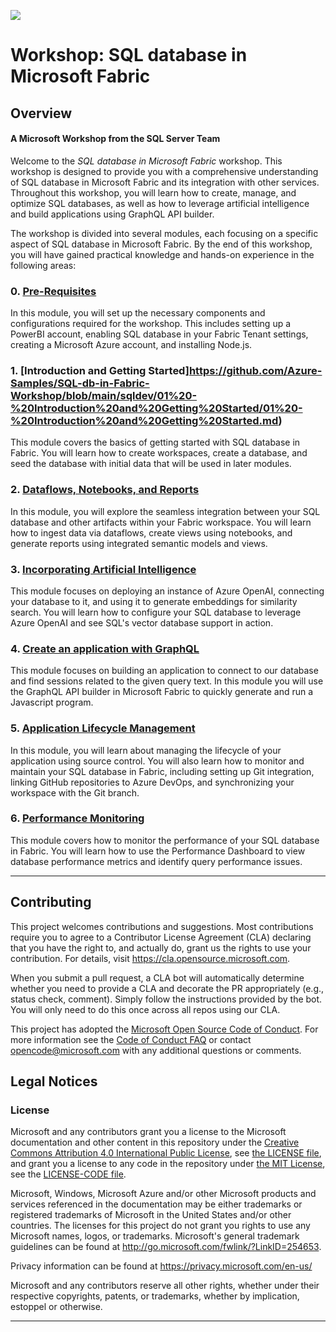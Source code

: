 ![](https://raw.githubusercontent.com/microsoft/sqlworkshops/master/graphics/microsoftlogo.png)
# Workshop: SQL database in Microsoft Fabric

## Overview

#### A Microsoft Workshop from the SQL Server Team

Welcome to the *SQL database in Microsoft Fabric* workshop. This workshop is designed to provide you with a comprehensive understanding of SQL database in Microsoft Fabric and its integration with other services. Throughout this workshop, you will learn how to create, manage, and optimize SQL databases, as well as how to leverage artificial intelligence and build applications using GraphQL API builder.

The workshop is divided into several modules, each focusing on a specific aspect of SQL database in Microsoft Fabric. By the end of this workshop, you will have gained practical knowledge and hands-on experience in the following areas:

### 0. [Pre-Requisites](https://github.com/Azure-Samples/SQL-db-in-Fabric-Workshop/blob/main/sqldev/00%20-%20Pre-Requisites/00%20-%20Pre-Requisites.md)

In this module, you will set up the necessary components and configurations required for the workshop. This includes setting up a PowerBI account, enabling SQL database in your Fabric Tenant settings, creating a Microsoft Azure account, and installing Node.js.

### 1. [Introduction and Getting Started]https://github.com/Azure-Samples/SQL-db-in-Fabric-Workshop/blob/main/sqldev/01%20-%20Introduction%20and%20Getting%20Started/01%20-%20Introduction%20and%20Getting%20Started.md)

This module covers the basics of getting started with SQL database in Fabric. You will learn how to create workspaces, create a database, and seed the database with initial data that will be used in later modules.

### 2. [Dataflows, Notebooks, and Reports](https://github.com/Azure-Samples/SQL-db-in-Fabric-Workshop/blob/main/sqldev/02%20-%20Dataflows%2C%20Notebooks%2C%20and%20Reports/02%20-%20Dataflows%2C%20Notebooks%2C%20and%20Reports.md)

In this module, you will explore the seamless integration between your SQL database and other artifacts within your Fabric workspace. You will learn how to ingest data via dataflows, create views using notebooks, and generate reports using integrated semantic models and views.

### 3. [Incorporating Artificial Intelligence](https://github.com/Azure-Samples/SQL-db-in-Fabric-Workshop/blob/main/sqldev/03%20-%20Incorporating%20Artificial%20Intelligence/03%20-%20Incorporating%20Artificial%20Intelligence.md)

This module focuses on deploying an instance of Azure OpenAI, connecting your database to it, and using it to generate embeddings for similarity search. You will learn how to configure your SQL database to leverage Azure OpenAI and see SQL's vector database support in action.

### 4. [Create an application with GraphQL](https://github.com/Azure-Samples/SQL-db-in-Fabric-Workshop/blob/main/sqldev/04%20-%20Create%20a%20simple%20application/04%20-%20Create%20a%20simple%20application.md)

This module focuses on building an application to connect to our database and find sessions related to the given query text.  In this module you will use the GraphQL API builder in Microsoft Fabric to quickly generate and run a Javascript program.

### 5. [Application Lifecycle Management](https://github.com/Azure-Samples/SQL-db-in-Fabric-Workshop/blob/main/sqldev/05%20-%20Application%20Lifecycle%20Management/05%20-%20Application%20Lifecycle%20Management.md)

In this module, you will learn about managing the lifecycle of your application using source control. You will also learn how to monitor and maintain your SQL database in Fabric, including setting up Git integration, linking GitHub repositories to Azure DevOps, and synchronizing your workspace with the Git branch.

### 6. [Performance Monitoring](https://github.com/Azure-Samples/SQL-db-in-Fabric-Workshop/blob/main/sqldev/06%20-%20Performance%20Monitoring/06%20-%20Performance%20Monitoring.md)

This module covers how to monitor the performance of your SQL database in Fabric. You will learn how to use the Performance Dashboard to view database performance metrics and identify query performance issues.

--- 

## Contributing

This project welcomes contributions and suggestions.  Most contributions require you to agree to a
Contributor License Agreement (CLA) declaring that you have the right to, and actually do, grant us
the rights to use your contribution. For details, visit https://cla.opensource.microsoft.com.

When you submit a pull request, a CLA bot will automatically determine whether you need to provide
a CLA and decorate the PR appropriately (e.g., status check, comment). Simply follow the instructions
provided by the bot. You will only need to do this once across all repos using our CLA.

This project has adopted the [Microsoft Open Source Code of Conduct](https://opensource.microsoft.com/codeofconduct/).
For more information see the [Code of Conduct FAQ](https://opensource.microsoft.com/codeofconduct/faq/) or
contact [opencode@microsoft.com](mailto:opencode@microsoft.com) with any additional questions or comments.

## Legal Notices

### License
Microsoft and any contributors grant you a license to the Microsoft documentation and other content in this repository under the [Creative Commons Attribution 4.0 International Public License](https://creativecommons.org/licenses/by/4.0/legalcode), see [the LICENSE file](https://github.com/MicrosoftDocs/mslearn-tailspin-spacegame-web/blob/master/LICENSE), and grant you a license to any code in the repository under [the MIT License](https://opensource.org/licenses/MIT), see the [LICENSE-CODE file](https://github.com/MicrosoftDocs/mslearn-tailspin-spacegame-web/blob/master/LICENSE-CODE).

Microsoft, Windows, Microsoft Azure and/or other Microsoft products and services referenced in the documentation
may be either trademarks or registered trademarks of Microsoft in the United States and/or other countries.
The licenses for this project do not grant you rights to use any Microsoft names, logos, or trademarks.
Microsoft's general trademark guidelines can be found at http://go.microsoft.com/fwlink/?LinkID=254653.

Privacy information can be found at https://privacy.microsoft.com/en-us/

Microsoft and any contributors reserve all other rights, whether under their respective copyrights, patents,
or trademarks, whether by implication, estoppel or otherwise.

---
